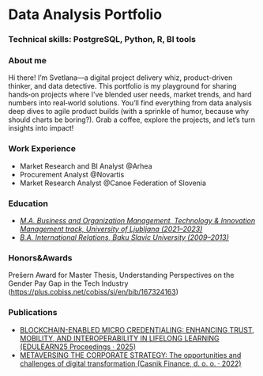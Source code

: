 # Data Analysis Portfolio
### Technical skills: PostgreSQL, Python, R, BI tools

### About me

Hi there! I’m Svetlana—a digital project delivery whiz, product-driven thinker, and data detective. This portfolio is my playground for sharing hands‑on projects where I’ve blended user needs, market trends, and hard numbers into real‑world solutions. You’ll find everything from data analysis deep dives to agile product builds (with a sprinkle of humor, because why should charts be boring?). Grab a coffee, explore the projects, and let’s turn insights into impact!

### Work Experience
- Market Research and BI Analyst @Arhea
- Procurement Analyst @Novartis
- Market Research Analyst @Canoe Federation of Slovenia

### Education 
- *<u>M.A. Business and Organization Management, Technology & Innovation Management track, University of Ljubljana (2021–2023)</u>*
- *<u>B.A. International Relations, Baku Slavic University (2009–2013)</u>*


### Honors&Awards
Prešern Award for Master Thesis, Understanding Perspectives on the Gender Pay Gap in the Tech Industry (https://plus.cobiss.net/cobiss/si/en/bib/167324163)

### Publications
- [BLOCKCHAIN-ENABLED MICRO CREDENTIALING: ENHANCING TRUST, MOBILITY, AND INTEROPERABILITY IN LIFELONG LEARNING (EDULEARN25 Proceedings · 2025)](https://library.iated.org/view/JUSIC2025BLO) 
- [METAVERSING THE CORPORATE STRATEGY: The opportunities and challenges of digital transformation (Casnik Finance, d. o. o. · 2022)](https://plus.cobiss.net/cobiss/si/sl/bib/130387971)
